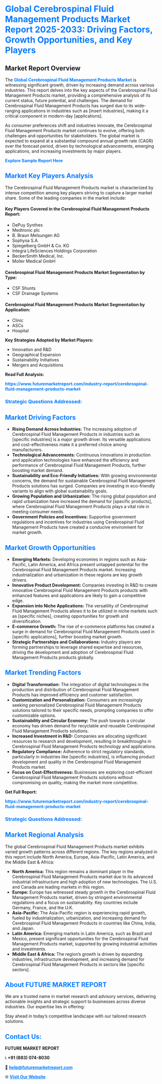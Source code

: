 <h1 style="color: #007BFF;">Global Cerebrospinal Fluid Management Products Market Report 2025-2033: Driving Factors, Growth Opportunities, and Key Players</h1>

<section id="overview">
<h2>Market Report Overview</h2>
<p>The <a href="https://www.futuremarketreport.com/industry-report/cerebrospinal-fluid-management-products-market" style="color: #007BFF; text-decoration: none;"><strong>Global Cerebrospinal Fluid Management Products Market</strong></a> is witnessing significant growth, driven by increasing demand across various industries. This report delves into the key aspects of the Cerebrospinal Fluid Management Products market, providing a comprehensive analysis of its current status, future potential, and challenges. The demand for Cerebrospinal Fluid Management Products has surged due to its wide-ranging applications in industries such as [insert industries], making it a critical component in modern-day [applications].</p>
<p>As consumer preferences shift and industries innovate, the Cerebrospinal Fluid Management Products market continues to evolve, offering both challenges and opportunities for stakeholders. The global market is expected to expand at a substantial compound annual growth rate (CAGR) over the forecast period, driven by technological advancements, emerging applications, and increasing investments by major players.</p>
</section>

<section id="overview">
<p><a href="https://www.futuremarketreport.com/request-sample/reportId=53768" style="color: #007BFF; text-decoration: none;"><strong>Explore Sample Report Here</strong></a></p>
</section>

<section id="key-players">
<h2 style="color: #007BFF;">Market Key Players Analysis</h2>
<p>The Cerebrospinal Fluid Management Products market is characterized by intense competition among key players striving to capture a larger market share. Some of the leading companies in the market include:</p>
<h4>Key Players Covered in the Cerebrospinal Fluid Management Products Report:</h4>
<ul><li>DePuy Synthes</li><li>Medtronic plc</li><li>B. Braun Melsungen AG</li><li>Sophysa S.A.</li><li>Spiegelberg GmbH &amp; Co. KG</li><li>Integra LifeSciences Holdings Corporation</li><li>BeckerSmith Medical, Inc.</li><li>Moller Medical GmbH</li></ul>
<h4>Cerebrospinal Fluid Management Products Market Segmentation by Type:</h4>
<ul><li>CSF Shunts</li><li>CSF Drainage Systems</li></ul>

<h4>Cerebrospinal Fluid Management Products Market Segmentation by Application:</h4>
<ul><li>Clinic</li><li>ASCs</li><li>Hospital</li></ul>
<p><strong>Key Strategies Adopted by Market Players:</strong></p>
<ul>
<li>Innovation and R&D</li>
<li>Geographical Expansion</li>
<li>Sustainability Initiatives</li>
<li>Mergers and Acquisitions</li>
</ul>
</section>

<section>
<p><strong>Read Full Analysis: </strong></p><a href="https://www.futuremarketreport.com/industry-report/cerebrospinal-fluid-management-products-market" style="color: #007BFF; text-decoration: none;"><strong>https://www.futuremarketreport.com/industry-report/cerebrospinal-fluid-management-products-market</strong></a>
<h3 style="color: #007BFF;">Strategic Questions Addressed:</h3>
</section>

<section id="driving-factors">
<h2 style="color: #007BFF;">Market Driving Factors</h2>
<ul>
<li><strong>Rising Demand Across Industries:</strong> The increasing adoption of Cerebrospinal Fluid Management Products in industries such as [specific industries] is a major growth driver. Its versatile applications and cost-effectiveness make it a preferred choice among manufacturers.</li>
<li><strong>Technological Advancements:</strong> Continuous innovations in production and application technologies have enhanced the efficiency and performance of Cerebrospinal Fluid Management Products, further boosting market demand.</li>
<li><strong>Sustainability and Eco-Friendly Initiatives:</strong> With growing environmental concerns, the demand for sustainable Cerebrospinal Fluid Management Products solutions has surged. Companies are investing in eco-friendly variants to align with global sustainability goals.</li>
<li><strong>Growing Population and Urbanization:</strong> The rising global population and rapid urbanization have increased the demand for [specific products], where Cerebrospinal Fluid Management Products plays a vital role in meeting consumer needs.</li>
<li><strong>Government Policies and Incentives:</strong> Supportive government regulations and incentives for industries using Cerebrospinal Fluid Management Products have created a conducive environment for market growth.</li>
</ul>
</section>

<section id="growth-opportunities">
<h2 style="color: #007BFF;">Market Growth Opportunities</h2>
<ul>
<li><strong>Emerging Markets:</strong> Developing economies in regions such as Asia-Pacific, Latin America, and Africa present untapped potential for the Cerebrospinal Fluid Management Products market. Increasing industrialization and urbanization in these regions are key growth drivers.</li>
<li><strong>Innovative Product Development:</strong> Companies investing in R&D to create innovative Cerebrospinal Fluid Management Products products with enhanced features and applications are likely to gain a competitive edge.</li>
<li><strong>Expansion into Niche Applications:</strong> The versatility of Cerebrospinal Fluid Management Products allows it to be utilized in niche markets such as [specific niches], creating opportunities for growth and diversification.</li>
<li><strong>E-commerce Growth:</strong> The rise of e-commerce platforms has created a surge in demand for Cerebrospinal Fluid Management Products used in [specific applications], further boosting market growth.</li>
<li><strong>Strategic Partnerships and Collaborations:</strong> Industry players are forming partnerships to leverage shared expertise and resources, driving the development and adoption of Cerebrospinal Fluid Management Products products globally.</li>
</ul>
</section>

<section id="trending-factors">
<h2 style="color: #007BFF;">Market Trending Factors</h2>
<ul>
<li><strong>Digital Transformation:</strong> The integration of digital technologies in the production and distribution of Cerebrospinal Fluid Management Products has improved efficiency and customer satisfaction.</li>
<li><strong>Customization and Personalization:</strong> Consumers are increasingly seeking personalized Cerebrospinal Fluid Management Products solutions tailored to their specific needs, prompting companies to offer customizable options.</li>
<li><strong>Sustainability and Circular Economy:</strong> The push towards a circular economy has driven demand for recyclable and reusable Cerebrospinal Fluid Management Products solutions.</li>
<li><strong>Increased Investment in R&D:</strong> Companies are allocating significant resources to research and development, resulting in breakthroughs in Cerebrospinal Fluid Management Products technology and applications.</li>
<li><strong>Regulatory Compliance:</strong> Adherence to strict regulatory standards, particularly in industries like [specific industries], is influencing product development and quality in the Cerebrospinal Fluid Management Products market.</li>
<li><strong>Focus on Cost-Effectiveness:</strong> Businesses are exploring cost-efficient Cerebrospinal Fluid Management Products solutions without compromising on quality, making the market more competitive.</li>
</ul>
</section>

<section>
<p><strong>Get Full Report: </strong></p><a href="https://www.futuremarketreport.com/industry-report/cerebrospinal-fluid-management-products-market" style="color: #007BFF; text-decoration: none;"><strong>https://www.futuremarketreport.com/industry-report/cerebrospinal-fluid-management-products-market</strong></a>
<h3 style="color: #007BFF;">Strategic Questions Addressed:</h3>
</section>


<section id="regional-analysis">
<h2 style="color: #007BFF;">Market Regional Analysis</h2>
<p>The global Cerebrospinal Fluid Management Products market exhibits varied growth patterns across different regions. The key regions analyzed in this report include North America, Europe, Asia-Pacific, Latin America, and the Middle East & Africa:</p>
<ul>
<li><strong>North America:</strong> This region remains a dominant player in the Cerebrospinal Fluid Management Products market due to its advanced industrial infrastructure and high adoption of new technologies. The U.S. and Canada are leading markets in this region.</li>
<li><strong>Europe:</strong> Europe has witnessed steady growth in the Cerebrospinal Fluid Management Products market, driven by stringent environmental regulations and a focus on sustainability. Key countries include Germany, France, and the U.K.</li>
<li><strong>Asia-Pacific:</strong> The Asia-Pacific region is experiencing rapid growth, fueled by industrialization, urbanization, and increasing demand for Cerebrospinal Fluid Management Products in countries like China, India, and Japan.</li>
<li><strong>Latin America:</strong> Emerging markets in Latin America, such as Brazil and Mexico, present significant opportunities for the Cerebrospinal Fluid Management Products market, supported by growing industrial activities and investments.</li>
<li><strong>Middle East & Africa:</strong> The region’s growth is driven by expanding industries, infrastructure development, and increasing demand for Cerebrospinal Fluid Management Products in sectors like [specific sectors].</li>
</ul>
</section>

<footer>
<h2 style="color: #007BFF;">About FUTURE MARKET REPORT</h2>
<p>We are a trusted name in market research and advisory services, delivering actionable insights and strategic support to businesses across diverse industries. Our expertise lies in offering:</p>

<p>Stay ahead in today’s competitive landscape with our tailored research solutions.</p>

<h2 style="color: #007BFF;">Contact Us:</h2>
<p><strong>FUTURE MARKET REPORT</strong></p>
<p>📞 <strong>+91 (883) 074-8030</strong></p>
<p>📧 <strong><a href="mailto:help@futuremarketreport.com" style="color: #007BFF;">help@futuremarketreport.com</a></strong></p>
<p>🌐 <strong><a href="https://www.futuremarketreport.com/" style="color: #007BFF;">Visit Our Website</a></strong></p>
</footer>